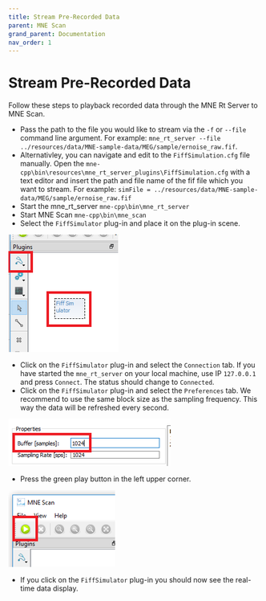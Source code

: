 ```yaml
---
title: Stream Pre-Recorded Data
parent: MNE Scan
grand_parent: Documentation
nav_order: 1
---
```

# Stream Pre-Recorded Data

Follow these steps to playback recorded data through the MNE Rt Server to MNE Scan.

* Pass the path to the file you would like to stream via the `-f` or `--file` command line argument. For example: `mne_rt_server --file ../resources/data/MNE-sample-data/MEG/sample/ernoise_raw.fif`. 
* Alternativley, you can navigate and edit to the `FiffSimulation.cfg` file manually. Open the `mne-cpp\bin\resources\mne_rt_server_plugins\FiffSimulation.cfg` with a text editor and insert the path and file name of the fif file which you want to stream. For example: `simFile = ../resources/data/MNE-sample-data/MEG/sample/ernoise_raw.fif`
* Start the mne_rt_server `mne-cpp\bin\mne_rt_server`
* Start MNE Scan `mne-cpp\bin\mne_scan`
* Select the `FiffSimulator` plug-in and place it on the plug-in scene. 

![](../../images/mne_scan_fiffsimulator.png)

* Click on the `FiffSimulator` plug-in and select the `Connection` tab. If you have started the `mne_rt_server` on your local machine, use IP `127.0.0.1` and press `Connect`. The status should change to `Connected`.
* Click on the `FiffSimulator` plug-in and select the `Preferences` tab. We recommend to use the same block size as the sampling frequency. This way the data will be refreshed every second. 

![](../../images/mne_scan_fiffsimulator_size.png)

* Press the green play button in the left upper corner.

![](../../images/mne_scan_play_btn.png)

* If you click on the `FiffSimulator` plug-in you should now see the real-time data display.